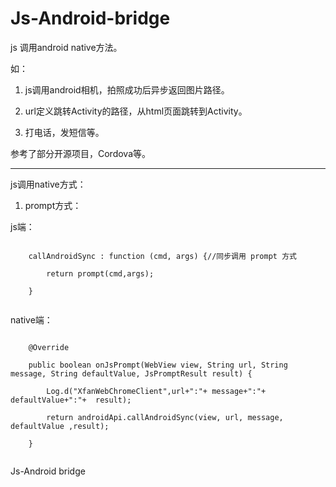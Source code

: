 Js-Android-bridge
=================
js 调用android native方法。

如：

1. js调用android相机，拍照成功后异步返回图片路径。

2. url定义跳转Activity的路径，从html页面跳转到Activity。

3. 打电话，发短信等。

参考了部分开源项目，Cordova等。

------------------

js调用native方式：

1. prompt方式：

  js端：

  <code>
    callAndroidSync : function (cmd, args) {//同步调用 prompt 方式<br/>
        return prompt(cmd,args);<br/>
    }
  </code>

  native端：
  
  <code>
    @Override<br/>
    public boolean onJsPrompt(WebView view, String url, String message, String defaultValue, JsPromptResult result) {<br/>
        Log.d("XfanWebChromeClient",url+":"+ message+":"+  defaultValue+":"+  result);<br/>
        return androidApi.callAndroidSync(view, url, message, defaultValue ,result);<br/>
    }
  </code>


Js-Android bridge
